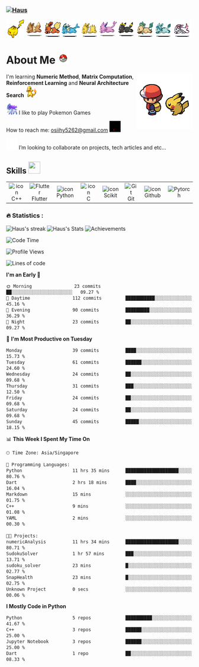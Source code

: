 <h3 align="left"><a href="https://github.com/Haus226">
   <img alt="Haus" src="https://readme-typing-svg.herokuapp.com?font=Fira+Code&pause=500&random=false&width=435&lines=Haus;AI%2FMath+enthusiast&width=700&height=60&color=68C3D4&vCenter=true&size=52" alt="Typing SVG"></a>
</h3>

 <div style="display: flex;">
<!--      <img src="assets/pokemonashq.gif" alt="Pikachu"> -->
     <img src="assets/pikachu_running.gif" alt="Pikachu", width=50px, height=50px>
     <img src="assets/eevee.gif" alt="Pikachu">
     <img src="assets/flareon.gif" alt="Pikachu">
     <img src="assets/vaporeon.gif" alt="Pikachu">
     <img src="assets/jolteon.gif" alt="Pikachu">
     <img src="assets/espeon.gif" alt="Pikachu">
     <img src="assets/umbreon.gif" alt="Pikachu">
     <img src="assets/leafeon.gif" alt="Pikachu">
     <img src="assets/glaceon.gif" alt="Pikachu">
     <img src="assets/sylveon.gif" alt="Pikachu">
 </div>

<h1 align="left">
   About Me
   <img src="assets/pokeball-throwing.gif" alt="Pikachu" width="30" height="30">
</h1>



<img width="30%" align="right" alt="Github" src="assets/ash_pikachu.gif"/>


I'm learning __Numeric Method__, __Matrix Computation__, __Reinforcement Learning__ and __Neural Architecture Search__ <img src="assets/charmander_shiny.gif" alt="Pikachu" width="30" height="30"> 

<img src="assets/suicune.gif" alt="Pikachu" width="30" height="30"> I like to play Pokemon Games 

How to reach me: osiihy5262@gmail.com <img src="assets/valor.gif" alt="Pikachu" width="30" height="30">

<img src="assets/sylveon_peek.gif" alt="Pikachu" width="30" height="30">  I’m looking to collaborate on projects, tech articles and etc... 



<h2> Skills <img src = "https://raw.githubusercontent.com/rahulbanerjee26/githubProfileReadmeGenerator/main/gifs/code.gif" width = 32px height=32px> </h2>



  
   <table>

   <td align="center" width="96">
     <img src="https://techstack-generator.vercel.app/cpp-icon.svg" alt="icon" width="65" height="65" />
     <br>C++
   </td>
   <td align="center" width="96">
     <img src="https://raw.githubusercontent.com/rahulbanerjee26/githubAboutMeGenerator/main/icons/flutter.svg" width="65" height="65" alt="Flutter" />
     <br>Flutter
   </td>
   <td align="center" width="96">
     <img src="https://techstack-generator.vercel.app/python-icon.svg" alt="icon" width="65" height="65" />
     <br>Python
   </td>
         <td align="center" width="96">
     <img src='https://raw.githubusercontent.com/rahulbanerjee26/githubAboutMeGenerator/main/icons/c.svg' alt="icon" width="65" height="65" />
     <br>C
   </td>


 <td align="center" width="96">
  <img src='https://raw.githubusercontent.com/rahulbanerjee26/githubAboutMeGenerator/main/icons/scikit.svg' alt="icon" width="65" height="65" />
  <br>Scikit
   </td>
   <td align="center" width="96">
     <img src="https://user-images.githubusercontent.com/25181517/192108372-f71d70ac-7ae6-4c0d-8395-51d8870c2ef0.png"
       width="48" height="48" alt="Git" />
     <br>Git
   </td>
   <td align="center" width="96">
     <img src="https://techstack-generator.vercel.app/github-icon.svg" alt="icon" width="65" height="65" />
     <br>Github
   </td>
         <td align="center" width="96">
       <img src='https://raw.githubusercontent.com/rahulbanerjee26/githubAboutMeGenerator/main/icons/pytorch.svg' width="48" height="48" alt="Pytorch" />

  </table>
</div>


<h3>🔥 Statistics :</h3>


<img alt="Haus's streak" src="http://github-readme-streak-stats.herokuapp.com?user=Haus226&theme=monokai&hide_border=true&date_format=j%20M%5B%20Y%5D&background=1F222E&stroke=FFFFFF&currStreakLabel=FFE8D1&sideLabels=FFE8D1&ring=68C3D4&fire=568EA3&currStreakNum=FFFFFF&sideNums=68C3D4"/>


<img alt="Haus's Stats" src="https://denvercoder1-github-readme-stats.vercel.app/api/?username=Haus226&show_icons=true&include_all_commits=true&count_private=true&theme=react&hide_border=true&bg_color=1F222E&title_color=68C3D4&icon_color=FFE8D1&hide_title=true&hide=contribs"/>
<img alt="Achievements" src="https://github-profile-trophy.vercel.app/?username=Haus226&theme=nord&title=Commits,Followers,Stars,Repositories&no-frame=true&margin-w=18"/>



<!--START_SECTION:waka-->
![Code Time](http://img.shields.io/badge/Code%20Time-31%20hrs%2042%20mins-blue)

![Profile Views](http://img.shields.io/badge/Profile%20Views-210-blue)

![Lines of code](https://img.shields.io/badge/From%20Hello%20World%20I%27ve%20Written-216.5%20thousand%20lines%20of%20code-blue)

**I'm an Early 🐤** 

```text
🌞 Morning                23 commits          ██░░░░░░░░░░░░░░░░░░░░░░░   09.27 % 
🌆 Daytime                112 commits         ███████████░░░░░░░░░░░░░░   45.16 % 
🌃 Evening                90 commits          █████████░░░░░░░░░░░░░░░░   36.29 % 
🌙 Night                  23 commits          ██░░░░░░░░░░░░░░░░░░░░░░░   09.27 % 
```
📅 **I'm Most Productive on Tuesday** 

```text
Monday                   39 commits          ████░░░░░░░░░░░░░░░░░░░░░   15.73 % 
Tuesday                  61 commits          ██████░░░░░░░░░░░░░░░░░░░   24.60 % 
Wednesday                24 commits          ██░░░░░░░░░░░░░░░░░░░░░░░   09.68 % 
Thursday                 31 commits          ███░░░░░░░░░░░░░░░░░░░░░░   12.50 % 
Friday                   24 commits          ██░░░░░░░░░░░░░░░░░░░░░░░   09.68 % 
Saturday                 24 commits          ██░░░░░░░░░░░░░░░░░░░░░░░   09.68 % 
Sunday                   45 commits          █████░░░░░░░░░░░░░░░░░░░░   18.15 % 
```


📊 **This Week I Spent My Time On** 

```text
🕑︎ Time Zone: Asia/Singapore

💬 Programming Languages: 
Python                   11 hrs 35 mins      ████████████████████░░░░░   80.76 % 
Dart                     2 hrs 18 mins       ████░░░░░░░░░░░░░░░░░░░░░   16.04 % 
Markdown                 15 mins             ░░░░░░░░░░░░░░░░░░░░░░░░░   01.75 % 
C++                      9 mins              ░░░░░░░░░░░░░░░░░░░░░░░░░   01.08 % 
YAML                     2 mins              ░░░░░░░░░░░░░░░░░░░░░░░░░   00.30 % 

🐱‍💻 Projects: 
numericAnalysis          11 hrs 34 mins      ████████████████████░░░░░   80.71 % 
SudokuSolver             1 hr 57 mins        ███░░░░░░░░░░░░░░░░░░░░░░   13.71 % 
sudoku_solver            23 mins             █░░░░░░░░░░░░░░░░░░░░░░░░   02.77 % 
SnapHealth               23 mins             █░░░░░░░░░░░░░░░░░░░░░░░░   02.75 % 
Unknown Project          0 secs              ░░░░░░░░░░░░░░░░░░░░░░░░░   00.06 % 
```

**I Mostly Code in Python** 

```text
Python                   5 repos             ██████████░░░░░░░░░░░░░░░   41.67 % 
C++                      3 repos             ██████░░░░░░░░░░░░░░░░░░░   25.00 % 
Jupyter Notebook         3 repos             ██████░░░░░░░░░░░░░░░░░░░   25.00 % 
Dart                     1 repo              ██░░░░░░░░░░░░░░░░░░░░░░░   08.33 % 
```




<!--END_SECTION:waka-->




